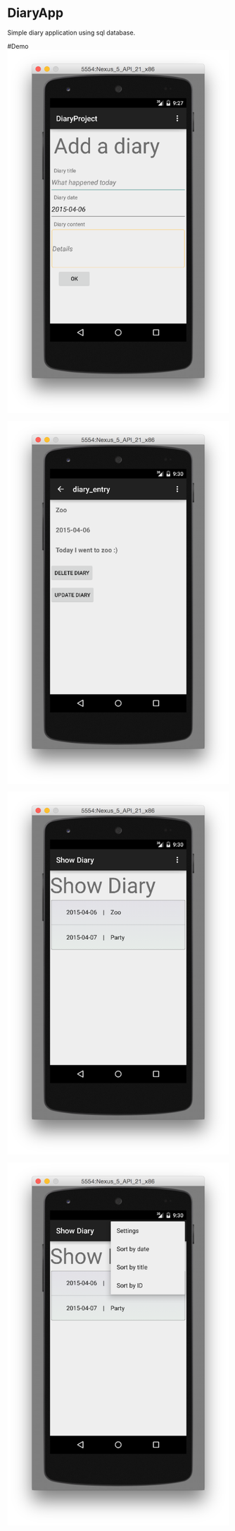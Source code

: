 # DiaryApp
Simple diary application using sql database.

#Demo
![](https://github.com/WenhaoWu/DiaryApp/blob/master/DemoPic/AddDiary.png)

![](https://github.com/WenhaoWu/DiaryApp/blob/master/DemoPic/Detail.png)

![](https://github.com/WenhaoWu/DiaryApp/blob/master/DemoPic/List.png)

![](https://github.com/WenhaoWu/DiaryApp/blob/master/DemoPic/Sort.png)
